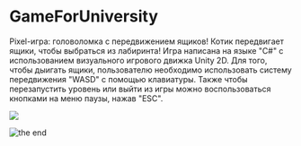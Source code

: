 # GameForUniversity
Pixel-игра: головоломка с передвижением ящиков! Котик передвигает ящики, чтобы выбраться из лабиринта!
Игра написана на языке "С#" c использованием визуального игрового движка Unity 2D.
Для того, чтобы дыигать ящики, пользователю необходимо использовать систему передвижения "WASD" с помощью клавиатуры.
Также чтобы перезапустить уровень или выйти из игры можно воспользоваться кнопками на меню паузы, нажав "ESC".

![](https://github.com/PavalaPa/GameForUniversity/assets/93196111/7cd7d93e-c384-40f6-9462-cafc4f6938f4)


![the end](https://github.com/PavalaPa/GameForUniversity/assets/93196111/c555f90c-8b31-41f2-91dd-bbb1e2876758)
